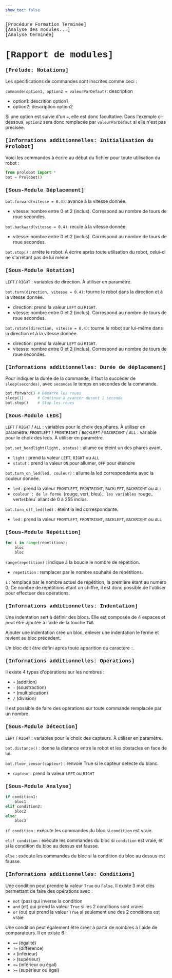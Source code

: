 ```yaml
---
show_toc: false
---
```


<span style="font-family: Courier;">[Procédure Formation Terminée]</span>  
<span style="font-family: Courier;">[Analyse des modules...]</span>  
<span style="font-family: Courier;">[Analyse terminée]</span>  
# <span style="font-family: Courier;">[Rapport de modules]</span>  

### <span style="font-family: Courier;">[Prélude: Notations]</span>

Les spécifications de commandes sont inscrites comme ceci :

`commande(option1, option2 = valeurParDéfaut)`: description
- option1: descrition option1
- option2: description option2

Si une option est suivie d'un `=`, elle est donc facultative. Dans l'exemple
ci-dessous, `option2` sera donc remplacée par `valeurParDéfaut` si elle n'est
pas précisée.

### <span style="font-family: Courier;">[Informations additionnelles: Initialisation du Prolobot]</span>

Voici les commandes à écrire au début du fichier pour toute utilisation du robot :

```py
from prolobot import *
bot = Prolobot()
```

### <span style="font-family: Courier;">[Sous-Module Déplacement]</span>

`bot.forward(vitesse = 0.4)`: avance à la vitesse donnée.
- vitesse: nombre entre 0 et 2 (inclus). Correspond au nombre de tours de roue
    secondes.

`bot.backward(vitesse = 0.4)`: recule à la vitesse donnée.
- vitesse: nombre entre 0 et 2 (inclus). Correspond au nombre de tours de roue
    secondes.

`bot.stop()` : arrête le robot. À écrire après toute utilisation du robot, celui-ci
ne s'arrêtant pas de lui même

### <span style="font-family: Courier;">[Sous-Module Rotation]</span>

`LEFT` / `RIGHT` : variables de direction. À utiliser en paramètre.

`bot.turn(direction, vitesse = 0.4)`: tourne le robot dans la direction et à la vitesse donnée.
- direction: prend la valeur `LEFT` ou `RIGHT`.
- vitesse: nombre entre 0 et 2 (inclus). Correspond au nombre de tours de roue
    secondes.

`bot.rotate(direction, vitesse = 0.4)`: tourne le robot sur lui-même dans la direction
et à la vitesse donnée.
- direction: prend la valeur `LEFT` ou `RIGHT`.
- vitesse: nombre entre 0 et 2 (inclus). Correspond au nombre de tours de roue
    secondes.

### <span style="font-family: Courier;">[Informations additionnelles: Durée de déplacement]</span>

Pour indiquer la durée de la commande, il faut la succéder de `sleep(secondes)`,
avec `secondes` le temps en secondes de la commande.

```py
bot.forward() # Démarre les roues
sleep(1)      # Continue à avancer durant 1 seconde
bot.stop()    # Stop les roues
```

### <span style="font-family: Courier;">[Sous-Module LEDs]</span>

`LEFT` / `RIGHT` / `ALL` : variables pour le choix des phares. À utiliser en paramètre.
`FRONTLEFT` / `FRONTRIGHT` / `BACKLEFT` / `BACKRIGHT` / `ALL` : variable pour le choix des leds.
À utiliser en paramètre.

`bot.set_headlight(light, status)` : allume ou éteint un des phares avant,
- `light` : prend la valeur `LEFT`, `RIGHT` ou `ALL`
- `statut` : prend la valeur `ON` pour allumer, `OFF` pour éteindre

`bot.turn_on_led(led, couleur)` : allume la led correspondante avec la couleur donnée.
- `led` : prend la valeur `FRONTLEFT`, `FRONTRIGHT`, `BACKLEFT`, `BACKRIGHT` ou `ALL`
- `couleur : de la forme `(rouge, vert, bleu)`, les variables `rouge`, `vert` et `bleu`
    allant de 0 à 255 inclus.

`bot.turn_off_led(led)` : éteint la led correspondante.
- `led` : prend la valeur `FRONTLEFT`, `FRONTRIGHT`, `BACKLEFT`, `BACKRIGHT` ou `ALL`

### <span style="font-family: Courier;">[Sous-Module Répétition]</span>

```py
for i in range(repetition):
    bloc
    bloc
```

`range(repetition)` : indique à la boucle le nombre de répétition.
- `repetition` : remplacer par le nombre souhaité de répétitions.

`i` : remplacé par le nombre actuel de répétition, la première étant au numéro 0.
Ce nombre de répétitions étant un chiffre, il est donc possible de l'utiliser
pour effectuer des opérations.

### <span style="font-family: Courier;">[Informations additionnelles: Indentation]</span>

Une indentation sert à définir des blocs. Elle est composée de 4 espaces et peut
être ajoutée à l'aide de la touche `TAB`.

Ajouter une indentation crée un bloc, enlever une indentation le ferme et revient
au bloc précédent.

Un bloc doit être défini après toute apparition du caractère `:`.

### <span style="font-family: Courier;">[Informations additionnelles: Opérations]</span>

Il existe 4 types d'opérations sur les nombres :
- `+` (addition)
- `-` (soustraction)
- `*` (multiplication)
- `/` (division)

Il est possible de faire des opérations sur toute commande remplacée par un nombre.

### <span style="font-family: Courier;">[Sous-Module Détection]</span>

`LEFT` / `RIGHT` : variables pour le choix des capteurs. À utiliser en paramètre.

`bot.distance()` : donne la distance entre le robot et les obstacles en face de lui.

`bot.floor_sensor(capteur)` : renvoie True si le capteur détecte du blanc.
- `capteur` : prend la valeur `LEFT` ou `RIGHT`

### <span style="font-family: Courier;">[Sous-Module Analyse]</span>

```py
if condition1:
    bloc1
elif condition2:
    bloc2
else:
    bloc3
```

`if condition` : exécute les commandes du bloc si `condition` est vraie.

`elif condition` : exécute les commandes du bloc si `condition` est vraie, et
si la condition du bloc au dessus est fausse.

`else` : exécute les commandes du bloc si la condition du bloc au dessus est fausse.

### <span style="font-family: Courier;">[Informations additionnelles: Conditions]</span>

Une condition peut prendre la valeur `True` ou `False`. Il existe 3 mot clés
permettant de faire des opérations avec :

- `not` (pas) qui inverse la condition
- `and` (et) qui prend la valeur `True` si les 2 conditions sont vraies
- `or` (ou) qui prend la valeur `True` si seulement une des 2 conditions est vraie

Une condition peut également être créer à partir de nombres à l'aide de comparateurs.
Il en existe 6 :

- `==` (égalité)
- `!=` (différence)
- `<` (inférieur)
- `>` (supérieur)
- `<=` (inférieur ou égal)
- `>=` (supérieur ou égal)
